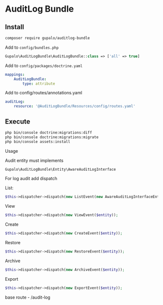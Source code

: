 AuditLog Bundle
===================

## Install

```bash
composer require gupalo/auditlog-bundle
```

Add to `config/bundles.php`

```php
Gupalo\AuditLogBundle\AuditLogBundle::class => ['all' => true]
```

Add to `config/packages/doctrine.yaml`
```yaml
mappings:
    AuditLogBundle:
        type: attribute
```

Add to config/routes/annotations.yaml

```yaml
auditLog:
    resource: '@AuditLogBundle/Resources/config/routes.yaml'
```

## Execute

```bash
php bin/console doctrine:migrations:diff
php bin/console doctrine:migrations:migrate
php bin/console assets:install
```

Usage

Audit entity must implements 
```php
Gupalo\AuditLogBundle\Entity\AwareAuditLogInterface
```

For log audit add dispatch

List:
```php
$this->dispatcher->dispatch(new ListEvent(new AwareAuditLogInterfaceEntity()));
```
View 
```php
$this->dispatcher->dispatch(new ViewEvent($entity));
```
Create
```php
$this->dispatcher->dispatch(new CreateEvent($entity));
```
Restore
```php
$this->dispatcher->dispatch(new RestoreEvent($entity));
```
Archive
```php
$this->dispatcher->dispatch(new ArchiveEvent($entity));
```
Export
```php
$this->dispatcher->dispatch(new ExportEvent($entity));
```

base route - /audit-log
